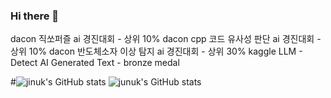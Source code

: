 ### Hi there 👋
dacon 직쏘퍼즐 ai 경진대회 - 상위 10%
dacon cpp 코드 유사성 판단 ai 경진대회 - 상위 10%
dacon 반도체소자 이상 탐지 ai 경진대회 - 상위 30%
kaggle LLM - Detect AI Generated Text - bronze medal

#![jinuk's GitHub stats](https://github-readme-stats.vercel.app/api?username=jinuk0211&show_icons=true&theme=radical)
![junuk's GitHub stats](https://github-readme-stats.vercel.app/api?username=jinuk0211&show_icons=true&theme=radical)


<!--
**jinuk0211/jinuk0211** is a ✨ _special_ ✨ repository because its `README.md` (this file) appears on your GitHub profile.

Here are some ideas to get you started:

- 🔭 I’m currently working on ...
- 🌱 I’m currently learning ...
- 👯 I’m looking to collaborate on ...
- 🤔 I’m looking for help with ...
- 💬 Ask me about ...
- 📫 How to reach me: ...
- 😄 Pronouns: ...
- ⚡ Fun fact: ...
-->
